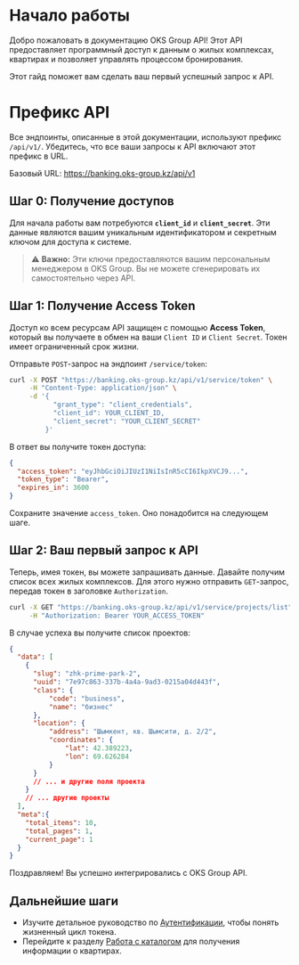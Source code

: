 # Начало работы

Добро пожаловать в документацию OKS Group API! Этот API предоставляет программный доступ к данным о жилых комплексах, квартирах и позволяет управлять процессом бронирования.

Этот гайд поможет вам сделать ваш первый успешный запрос к API.

# Префикс API
Все эндпоинты, описанные в этой документации, используют префикс `/api/v1/`. Убедитесь, что все ваши запросы к API включают этот префикс в URL.

Базовый URL: https://banking.oks-group.kz/api/v1

## Шаг 0: Получение доступов

Для начала работы вам потребуются **`сlient_id`** и **`client_secret`**. Эти данные являются вашим уникальным идентификатором и секретным ключом для доступа к системе.

> ⚠️ **Важно:** Эти ключи предоставляются вашим персональным менеджером в OKS Group. Вы не можете сгенерировать их самостоятельно через API.

## Шаг 1: Получение Access Token

Доступ ко всем ресурсам API защищен с помощью **Access Token**, который вы получаете в обмен на ваши `Client ID` и `Client Secret`. Токен имеет ограниченный срок жизни.

Отправьте `POST`-запрос на эндпоинт `/service/token`:

```bash
curl -X POST "https://banking.oks-group.kz/api/v1/service/token" \
     -H "Content-Type: application/json" \
     -d '{
           "grant_type": "client_credentials",
           "client_id": YOUR_CLIENT_ID,
           "client_secret": "YOUR_CLIENT_SECRET"
         }'
```

В ответ вы получите токен доступа:

```json
{
  "access_token": "eyJhbGciOiJIUzI1NiIsInR5cCI6IkpXVCJ9...",
  "token_type": "Bearer",
  "expires_in": 3600
}
```

Сохраните значение `access_token`. Оно понадобится на следующем шаге.

## Шаг 2: Ваш первый запрос к API

Теперь, имея токен, вы можете запрашивать данные. Давайте получим список всех жилых комплексов. Для этого нужно отправить `GET`-запрос, передав токен в заголовке `Authorization`.

```bash
curl -X GET "https://banking.oks-group.kz/api/v1/service/projects/list" \
     -H "Authorization: Bearer YOUR_ACCESS_TOKEN"
```

В случае успеха вы получите список проектов:

```json
{
  "data": [
    {
      "slug": "zhk-prime-park-2",
      "uuid": "7e97c863-337b-4a4a-9ad3-0215a04d443f",
      "class": {
          "code": "business",
          "name": "бизнес"
      },
      "location": {
          "address": "Шымкент, кв. Шымсити, д. 2/2",
          "coordinates": {
              "lat": 42.389223,
              "lon": 69.626284
          }
      }
      // ... и другие поля проекта
    }
    // ... другие проекты
  ],
  "meta":{
	"total_items": 10,
	"total_pages": 1,
	"current_page": 1
  }
}
```

Поздравляем! Вы успешно интегрировались с OKS Group API.

## Дальнейшие шаги

* Изучите детальное руководство по [Аутентификации](./authentication.md), чтобы понять жизненный цикл токена.
* Перейдите к разделу [Работа с каталогом](./catalog.md) для получения информации о квартирах.